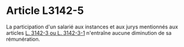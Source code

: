 # Article L3142-5

La participation d'un salarié aux instances et aux jurys mentionnés aux articles [L. 3142-3 ou L. 3142-3-1][1] n'entraîne aucune diminution de sa rémunération.

 [1]: /affichCodeArticle.do?cidTexte=LEGITEXT000006072050&idArticle=LEGIARTI000006902671&dateTexte=&categorieLien=cid